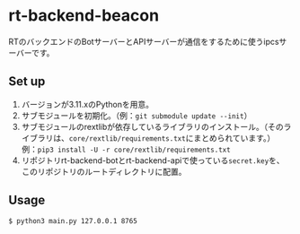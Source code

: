 # rt-backend-beacon
RTのバックエンドのBotサーバーとAPIサーバーが通信をするために使うipcsサーバーです。

## Set up
1. バージョンが3.11.xのPythonを用意。
2. サブモジュールを初期化。（例：`git submodule update --init`）
3. サブモジュールのrextlibが依存しているライブラリのインストール。（そのライブラリは、`core/rextlib/requirements.txt`にまとめられています。）
  例：`pip3 install -U -r core/rextlib/requirements.txt`
4. リポジトリrt-backend-botとrt-backend-apiで使っている`secret.key`を、このリポジトリのルートディレクトリに配置。

## Usage
```shell
$ python3 main.py 127.0.0.1 8765
```